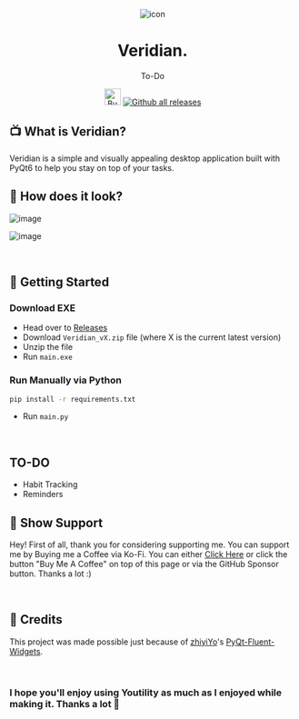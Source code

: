 <div align="center">

![icon](https://github.com/user-attachments/assets/dc29cff1-ff70-4e7b-b4c6-1452773dea54)

# Veridian.

To-Do 
</div>

<div align="center">
    
  <a href='https://ko-fi.com/V7V7QZ7GS' target='_blank'><img height='36' style='border:0px;height:29px;' src='https://storage.ko-fi.com/cdn/kofi5.png?v=3' border='0' alt='Buy Me a Coffee at ko-fi.com' /></a>
[![Github all releases](https://img.shields.io/github/downloads/rohankishore/Veridian/total.svg)](https://GitHub.com/rohankishore/Youtility/releases/)
</div>
        
## 📺 What is Veridian? 

Veridian is a simple and visually appealing desktop application built with PyQt6 to help you stay on top of your tasks.

## 🧩 How does it look?  
![image](https://github.com/user-attachments/assets/fa2a951d-cd4e-4fd4-8b30-23cc53779d47)

![image](https://github.com/user-attachments/assets/727c8b88-a954-4512-947b-5e7cfd7ec97c)

<br>

## 👒 Getting Started
  
### Download EXE
- Head over to [Releases](https://github.com/rohankishore/Veridian/releases)
- Download `Veridian_vX.zip` file (where X is the current latest version)
- Unzip the file
- Run `main.exe`

### Run Manually via Python 

```bash
pip install -r requirements.txt   
```

- Run `main.py`
  
<br>

## TO-DO
- Habit Tracking
- Reminders


## 🤝 Show Support  

Hey! First of all, thank you for considering supporting me. You can support me by Buying me a Coffee via Ko-Fi. You can either [Click Here](https://ko-fi.com/rohankishore) or click the button "Buy Me A Coffee" on top of this page or via the GitHub Sponsor button. Thanks a lot :)

<br>

## 💖 Credits

This project was made possible just because of  [zhiyiYo](https://github.com/zhiyiYo)'s [PyQt-Fluent-Widgets](https://github.com/zhiyiYo/PyQt-Fluent-Widgets).

<br>

### I hope you'll enjoy using Youtility as much as I enjoyed while making it. Thanks a lot 💖

